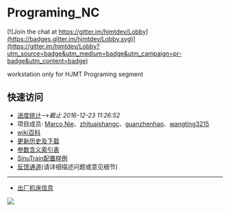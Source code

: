 # Programing_NC

[![Join the chat at https://gitter.im/hjmtdev/Lobby](https://badges.gitter.im/hjmtdev/Lobby.svg)](https://gitter.im/hjmtdev/Lobby?utm_source=badge&utm_medium=badge&utm_campaign=pr-badge&utm_content=badge)

workstation only for HJMT Programing segment

## 快速访问

* [进度统计](https://nie11kun.github.io/Programing_NC/)-->*截止 2016-12-23 11:26:52*
* 项目成员: [Marco Nie](https://github.com/nie11kun)、[zhituaishangc](https://github.com/zhituaishangc)、[guanzhenhao](https://github.com/guanzhenhao)、[wangting3215](https://github.com/wangting3215)
* [wiki百科](https://github.com/nie11kun/Programing_NC/wiki)
* [更新历史及下载](https://github.com/nie11kun/Programing_NC/releases)
* [参数含义索引表](https://github.com/nie11kun/Programing_NC/blob/master/Parameter_Index.md)
* [SinuTrain配置样例](https://github.com/nie11kun/Programing_NC/wiki/SinuTrain导出文件样例)
* [反馈通道](https://github.com/nie11kun/Programing_NC/issues)(请详细描述问题或意见细节)

---

* [出厂机床信息](https://github.com/nie11kun/Programing_NC/blob/master/Sell_Log.md)

![](https://i.imgur.com/Yc8JG.gif)
